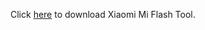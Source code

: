 Click [here](https://androidmtk.com/download-xiaomi-mi-flash-tool) to download Xiaomi Mi Flash Tool.

